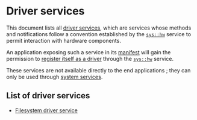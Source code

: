 # Driver services

This document lists all [driver services](../../services.md#types-of-services), which are services whose methods and notifications follow a convention established by the [`sys::hw`](../system/hw.md) service to permit interaction with hardware components.

An application exposing such a service in its [manifest](../../applications/manifest.md) will gain the permission to [register itself as a driver](../system/hw.md#0x10-register_driver) through the [`sys::hw`](../system/hw.md) service.

These services are not available directly to the end applications ; they can only be used through [system services](../system/README.md).

## List of driver services

* [Filesystem driver service](filesystem.md)